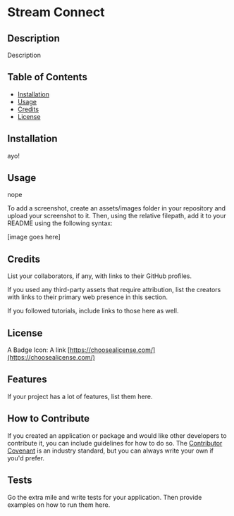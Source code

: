 # Stream Connect
  ## Description
  
  Description
  
  ## Table of Contents
  
  - [Installation](#installation)
  - [Usage](#usage)
  - [Credits](#credits)
  - [License](#license)
  
  ## Installation
  
  ayo!
  
  ## Usage
  
  nope
  
  To add a screenshot, create an assets/images folder in your repository and upload your screenshot to it. Then, using the relative filepath, add it to your README using the following syntax:
  
[image goes here]
  
  ## Credits
  
  List your collaborators, if any, with links to their GitHub profiles.
  
  If you used any third-party assets that require attribution, list the creators with links to their primary web presence in this section.
  
  If you followed tutorials, include links to those here as well.
  
  
  ## License
  
  A Badge Icon: A link [https://choosealicense.com/](https://choosealicense.com/)
  
  
  ## Features
  
  If your project has a lot of features, list them here.
  
  ## How to Contribute
  
  If you created an application or package and would like other developers to contribute it, you can include guidelines for how to do so. The [Contributor Covenant](https://www.contributor-covenant.org/) is an industry standard, but you can always write your own if you'd prefer.
  
  ## Tests
  
  Go the extra mile and write tests for your application. Then provide examples on how to run them here.
